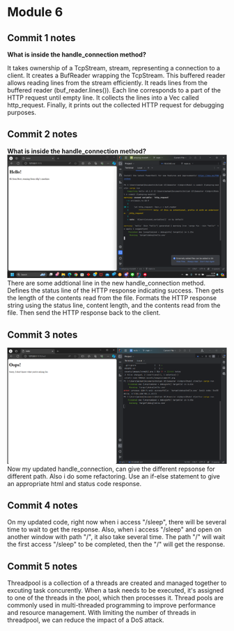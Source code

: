 # Module 6
## Commit 1 notes
**What is inside the handle_connection method?**

It takes ownership of a TcpStream, stream, representing a connection to a client. It creates a BufReader wrapping the TcpStream. This buffered reader allows reading lines from the stream efficiently. It reads lines from the buffered reader (buf_reader.lines()). Each line corresponds to a part of the HTTP request until empty line. It collects the lines into a Vec<String> called http_request. Finally, it prints out the collected HTTP request for debugging purposes.

## Commit 2 notes
**What is inside the handle_connection method?**
![img.png](assets/images/commit2.png)
There are some addtional line in the new handle_connection method. Defines the status line of the HTTP response indicating success. Then gets the length of the contents read from the file. Formats the HTTP response string using the status line, content length, and the contents read from the file. Then send the HTTP response back to the client.

## Commit 3 notes
![img.png](assets/images/commit3.png)
Now my updated handle_connection, can give the different repsonse for different path. Also i do some refactoring. Use an if-else statement to give an appropriate html and status code response.

## Commit 4 notes
On my updated code, right now when i access "/sleep", there will be several time to wait to get the response. Also, when i access "/sleep" and open on another window with path "/", it also take several time. The path "/" will wait the first access "/sleep" to be completed, then the "/" will get the response.

## Commit 5 notes
Threadpool is a collection of a threads are created and managed together to excuting task concurently. When a task needs to be executed, it's assigned to one of the threads in the pool, which then processes it. Thread pools are commonly used in multi-threaded programming to improve performance and resource management. With limiting the number of threads in threadpool, we can reduce the impact of a DoS attack.  